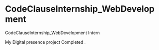 # CodeClauseInternship_WebDevelopment
CodeClauseInternship_WebDevelopment Intern

 My Digital presence project Completed .
